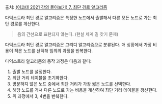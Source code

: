 출처: [(이코테 2021 강의 몰아보기) 7. 최단 경로 알고리즘](https://www.youtube.com/watch?v=acqm9mM1P6o)

다익스트라 최단 경로 알고리즘은 특정한 노드에서 출발해서 다른 모든 노드로 가는 최단 경로를 계산한다.

> 음의 간선으로 표현되지 않는다. (현실 세계 길 찾기 문제)

다익스트라 최단 경로 알고리즘은 그리디 알고리즘으로 분류된다.
매 상황에서 가장 비용이 적은 노드를 선택해 임의의 과정을 반복한다.

다익스트라 알고리즘의 동작 과정은 다음과 같다:

1. 출발 노드를 설정한다.
2. 최단 거리 테이블을 초기화한다.
3. 방문하지 않은 노드 중에서 최단 거리가 가장 짧은 노드를 선택한다.
4. 해당 노드를 거쳐 다른 노드로 가는 비용을 계산하여 최단 거리 테이블을 갱신한다.
5. 위 과정에서 3, 4번을 반복한다.
